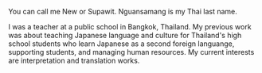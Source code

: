 You can call me New or Supawit. Nguansamang is my Thai last name.

I was a teacher at a public school in Bangkok, Thailand. My previous work was about teaching Japanese language and culture for Thailand's high school students who learn Japanese as a second foreign languange, supporting students, and managing human resources. My current interests are interpretation and translation works.

